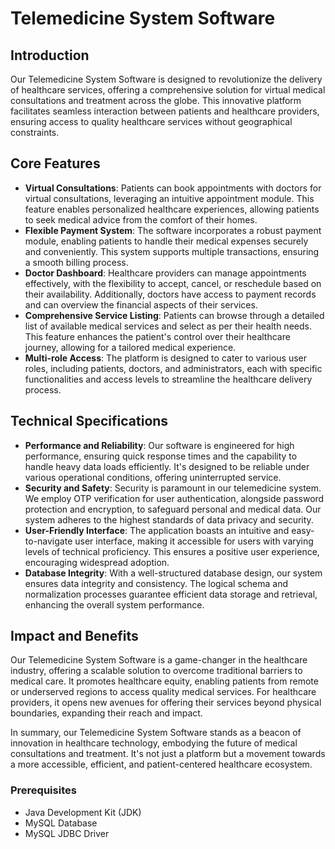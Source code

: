 # Telemedicine System Software

## Introduction

Our Telemedicine System Software is designed to revolutionize the delivery of healthcare services, offering a comprehensive solution for virtual medical consultations and treatment across the globe. This innovative platform facilitates seamless interaction between patients and healthcare providers, ensuring access to quality healthcare services without geographical constraints.

## Core Features

- **Virtual Consultations**: Patients can book appointments with doctors for virtual consultations, leveraging an intuitive appointment module. This feature enables personalized healthcare experiences, allowing patients to seek medical advice from the comfort of their homes.
- **Flexible Payment System**: The software incorporates a robust payment module, enabling patients to handle their medical expenses securely and conveniently. This system supports multiple transactions, ensuring a smooth billing process.
- **Doctor Dashboard**: Healthcare providers can manage appointments effectively, with the flexibility to accept, cancel, or reschedule based on their availability. Additionally, doctors have access to payment records and can overview the financial aspects of their services.
- **Comprehensive Service Listing**: Patients can browse through a detailed list of available medical services and select as per their health needs. This feature enhances the patient's control over their healthcare journey, allowing for a tailored medical experience.
- **Multi-role Access**: The platform is designed to cater to various user roles, including patients, doctors, and administrators, each with specific functionalities and access levels to streamline the healthcare delivery process.

## Technical Specifications

- **Performance and Reliability**: Our software is engineered for high performance, ensuring quick response times and the capability to handle heavy data loads efficiently. It's designed to be reliable under various operational conditions, offering uninterrupted service.
- **Security and Safety**: Security is paramount in our telemedicine system. We employ OTP verification for user authentication, alongside password protection and encryption, to safeguard personal and medical data. Our system adheres to the highest standards of data privacy and security.
- **User-Friendly Interface**: The application boasts an intuitive and easy-to-navigate user interface, making it accessible for users with varying levels of technical proficiency. This ensures a positive user experience, encouraging widespread adoption.
- **Database Integrity**: With a well-structured database design, our system ensures data integrity and consistency. The logical schema and normalization processes guarantee efficient data storage and retrieval, enhancing the overall system performance.

## Impact and Benefits

Our Telemedicine System Software is a game-changer in the healthcare industry, offering a scalable solution to overcome traditional barriers to medical care. It promotes healthcare equity, enabling patients from remote or underserved regions to access quality medical services. For healthcare providers, it opens new avenues for offering their services beyond physical boundaries, expanding their reach and impact.

In summary, our Telemedicine System Software stands as a beacon of innovation in healthcare technology, embodying the future of medical consultations and treatment. It's not just a platform but a movement towards a more accessible, efficient, and patient-centered healthcare ecosystem.

### Prerequisites

- Java Development Kit (JDK)
- MySQL Database
- MySQL JDBC Driver
